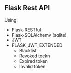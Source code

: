 ## Flask Rest API 

Using: 
 - Flask-RESTful
 - Flask-SQLAlchemy (sqlite)
 - JWT
 - FLASK_JWT_EXTENDED
   - Blacklist
   - Revoked toekn
   - Expired token
   - Invalid token
